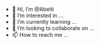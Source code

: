 - 👋 Hi, I’m @Abelti
- 👀 I’m interested in ...
- 🌱 I’m currently learning ...
- 💞️ I’m looking to collaborate on ...
- 📫 How to reach me ...

<!---
Abelti/Abelti is a ✨ special ✨ repository because its `README.md` (this file) appears on your GitHub profile.
You can click the Preview link to take a look at your changes.
--->
